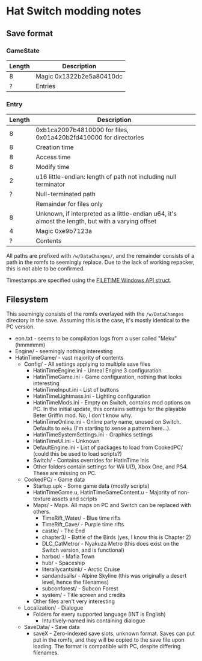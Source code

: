 # Hat Switch modding notes

## Save format
### GameState
| Length | Description |
| --- | --- |
| 8 | Magic 0x1322b2e5a80410dc |
| ? | Entries |

### Entry
| Length | Description |
| --- | --- |
| 8 | 0xb1ca2097b4810000 for files, 0x01a420b2fd410000 for directories |
| 8 | Creation time |
| 8 | Access time |
| 8 | Modify time |
| 2 | u16 little-endian: length of path not including null terminator |
| ? | Null-terminated path |
| | Remainder for files only |
| 8 | Unknown, if interpreted as a little-endian u64, it's almost the length, but with a varying offset |
| 4 | Magic 0xe9b7123a |
| ? | Contents |

All paths are prefixed with `/w/DataChanges/`, and the remainder consists of a path in the romfs to seemingly replace.
Due to the lack of working repacker, this is not able to be confirmed.

Timestamps are specified using the [FILETIME Windows API struct](https://docs.microsoft.com/en-us/windows/win32/api/minwinbase/ns-minwinbase-filetime).

## Filesystem
This seemingly consists of the romfs overlayed with the `/w/DataChanges` directory in the save.
Assuming this is the case, it's mostly identical to the PC version.

* eon.txt - seems to be compilation logs from a user called "Meku" (hmmmmm)
* Engine/ - seemingly nothing interesting
* HatinTimeGame/ - vast majority of contents
  * Config/ - All settings applying to multiple save files
    * HatinTimeEngine.ini - Unreal Engine 3 configuration
    * HatinTimeGame.ini - Game configuration, nothing that looks interesting
    * HatinTimeInput.ini - List of buttons
    * HatinTimeLightmass.ini - Lighting configuration
    * HatinTimeMods.ini - Empty on Switch, contains mod options on PC. In the initial update, this contains settings for the playable Beter Griffin mod. No, I don't know why.
    * HatinTimeOnline.ini - Online party name, unused on Switch. Defaults to `meku` (I'm starting to sense a pattern here...).
    * HatinTimeSystemSettings.ini - Graphics settings
    * HatinTimeUI.ini - Unknown
    * DefaultEngine.ini - List of packages to load from CookedPC/ (could this be used to load scripts?)
    * Switch/ - Contains overrides for HatinTime inis
    * Other folders contain settings for Wii U(!), Xbox One, and PS4. These are missing on PC.
  * CookedPC/ - Game data
    * Startup.upk - Some game data (mostly scripts)
    * HatinTimeGame.u, HatinTimeGameContent.u - Majority of non-texture assets and scripts
    * Maps/ - Maps. All maps on PC and Switch can be replaced with others.
      * TimeRift_Water/ - Blue time rifts
      * TimeRift_Cave/ - Purple time rifts
      * castle/ - The End
      * chapter3/ - Battle of the Birds (yes, I know this is Chapter 2)
      * DLC_CatMetro/ - Nyakuza Metro (this does exist on the Switch version, and is functional)
      * harbor/ - Mafia Town
      * hub/ - Spaceship
      * literallycantsink/ - Arctic Cruise
      * sandandsails/ - Alpine Skyline (this was originally a desert level, hence the filenames)
      * subconforest/ - Subcon Forest
      * system/ - Title screen and credits
    * Other files aren't very interesting
  * Localization/ - Dialogue
    * Folders for every supported language (INT is English)
      * Intuitively-named inis containing dialogue
  * SaveData/ - Save data
    * saveX - Zero-indexed save slots, unknown format. Saves can put put in the romfs, and they will be copied to the save file upon loading. The format is compatible with PC, despite differing filenames.
